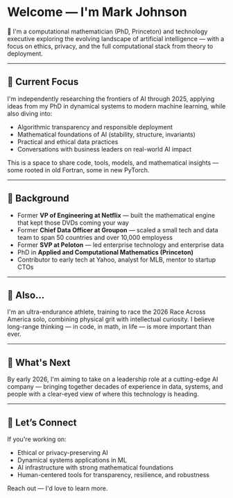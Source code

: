 # Welcome — I'm Mark Johnson

👋 I'm a computational mathematician (PhD, Princeton) and technology executive exploring the evolving landscape of artificial intelligence — with a focus on ethics, privacy, and the full computational stack from theory to deployment.

---

## 🔬 Current Focus

I'm independently researching the frontiers of AI through 2025, applying ideas from my PhD in dynamical systems to modern machine learning, while also diving into:

- Algorithmic transparency and responsible deployment
- Mathematical foundations of AI (stability, structure, invariants)
- Practical and ethical data practices
- Conversations with business leaders on real-world AI impact

This is a space to share code, tools, models, and mathematical insights — some rooted in old Fortran, some in new PyTorch.

---

## 🧠 Background

- Former **VP of Engineering at Netflix** — built the mathematical engine that kept those DVDs coming your way  
- Former **Chief Data Officer at Groupon** — scaled a small tech and data team to span 50 countries and over 10,000 employess  
- Former **SVP at Peloton** — led enterprise technology and enterprise data  
- PhD in **Applied and Computational Mathematics (Princeton)**  
- Contributor to early tech at Yahoo, analyst for MLB, mentor to startup CTOs

---

## 🚴 Also...

I'm an ultra-endurance athlete, training to race the 2026 Race Across America solo, combining physical grit with intellectual curiosity. I believe long-range thinking — in code, in math, in life — is more important than ever.

---

## 🧭 What's Next

By early 2026, I'm aiming to take on a leadership role at a cutting-edge AI company — bringing together decades of experience in data, systems, and people with a clear-eyed view of where this technology is heading.

---

## 💬 Let’s Connect

If you're working on:
- Ethical or privacy-preserving AI
- Dynamical systems applications in ML
- AI infrastructure with strong mathematical foundations
- Human-centered tools for transparency, resilience, and robustness

Reach out — I'd love to learn more.

